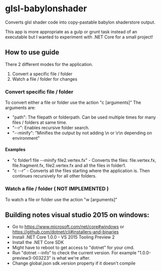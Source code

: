 # glsl-babylonshader
Converts glsl shader code into copy-pastable babylon shaderstore output.

This app is more appropriate as a gulp or grunt task instead of an executable but I wanted to experiment with .NET Core for a small project!

## How to use guide

There 2 different modes for the application.
1. Convert a specific file / folder
2. Watch a file / folder for changes

### Convert specific file / folder
To convert either a file or folder use the action "c [arguments]"
The arguments are:
* "path": The filepath or folderpath. Can be used multiple times for many files / folders at same time.
* "--r": Enables recursive folder search.
* "--minify": "Minifies the output by not adding \n or \r\n depending on environment"

#### Examples
* "c folder1 file --minify file2.vertex.fx" - Converts the files: file.vertex.fx, file.fragment.fx, file2.vertex.fx and all the files in folder1. 
* "c --r" - Converts all the files starting where the application is. Then continues recursively for all other folders.
 
### Watch a file / folder ( NOT IMPLEMENTED )
To watch a file or folder use the action "w [arguments]"

## Building notes visual studio 2015 on windows:
* Go to https://www.microsoft.com/net/core#windows or https://github.com/dotnet/cli#installers-and-binaries
* Install .NET Core 1.0.0 - VS 2015 Tooling Preview 2
* Install the .NET Core SDK
* Might have to reboot to get access to "dotnet" for your cmd.
* Run "dotnet --info" to check the current version. For example "1.0.0-preview3-003223" is what we're after.
* Change global.json sdk.version property if it doesn't compile 
 